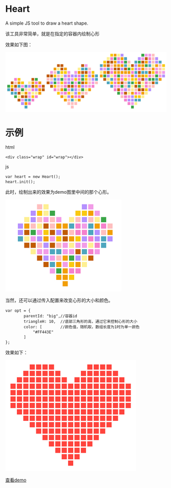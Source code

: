 Heart
=====

A simple JS tool to draw a heart shape.

该工具非常简单，就是在指定的容器内绘制心形

效果如下图：

![demo](img/demo.jpg)


示例
=====

html

	<div class="wrap" id="wrap"></div>

js

	var heart = new Heart();
	heart.init();


此时，绘制出来的效果为demo图里中间的那个心形。

![default](img/default.jpg)



当然，还可以通过传入配置来改变心形的大小和颜色。

	var opt = {
			parentId: "big",//容器id
			triangleH: 10,  //底部三角形的高，通过它来控制心形的大小
			color: [		//颜色值，随机取，数组长度为1时为单一颜色
				"#FF443E"
			]
	};

效果如下：

![big](img/big.jpg)


[查看demo](http://helloiamkitty.github.io/make-love/)